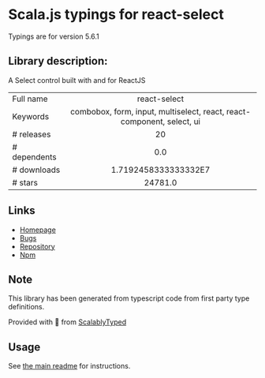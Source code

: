 
# Scala.js typings for react-select

Typings are for version 5.6.1

## Library description:
A Select control built with and for ReactJS

|                    |                 |
| ------------------ | :-------------: |
| Full name          | react-select |
| Keywords           | combobox, form, input, multiselect, react, react-component, select, ui |
| # releases         | 20 |
| # dependents       | 0.0 |
| # downloads        | 1.7192458333333332E7 |
| # stars            | 24781.0 |

## Links
- [Homepage](https://github.com/JedWatson/react-select#readme)
- [Bugs](https://github.com/JedWatson/react-select/issues)
- [Repository](https://github.com/JedWatson/react-select)
- [Npm](https://www.npmjs.com/package/react-select)
    


## Note
This library has been generated from typescript code from first party type definitions.

Provided with :purple_heart: from [ScalablyTyped](https://github.com/oyvindberg/ScalablyTyped)

## Usage
See [the main readme](../../readme.md) for instructions.


